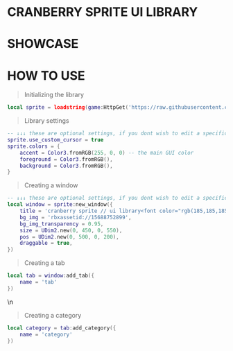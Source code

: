 # CRANBERRY SPRITE UI LIBRARY

# SHOWCASE

# HOW TO USE
> Initializing the library
```lua
local sprite = loadstring(game:HttpGet('https://raw.githubusercontent.com/dooms-scripts/ui-libraries/main/cranberry-sprite/sprite.lua')()
```
	
> Library settings
```lua
-- ↓↓↓ these are optional settings, if you dont wish to edit a specific thing, simply take it out.
sprite.use_custom_cursor = true
sprite.colors = {
	accent = Color3.fromRGB(255, 0, 0) -- the main GUI color
	foreground = Color3.fromRGB(),
	background = Color3.fromRGB(),
}
```
	
> Creating a window
```lua
-- ↓↓↓ these are optional settings, if you dont wish to edit a specific thing, simply take it out.
local window = sprite:new_window({
	title = 'cranberry sprite // ui library<font color="rgb(185,185,185)"> | doom#1000</font>',
	bg_img = 'rbxassetid://15688752899',
	bg_img_transparency = 0.95,
	size = UDim2.new(0, 450, 0, 550),
	pos = UDim2.new(0, 500, 0, 200),
	draggable = true,
})
```
	
> Creating a tab
```lua
local tab = window:add_tab({
	name = 'tab'
})
```
\n
> Creating a category
```lua
local category = tab:add_category({
	name = 'category'
})
```
